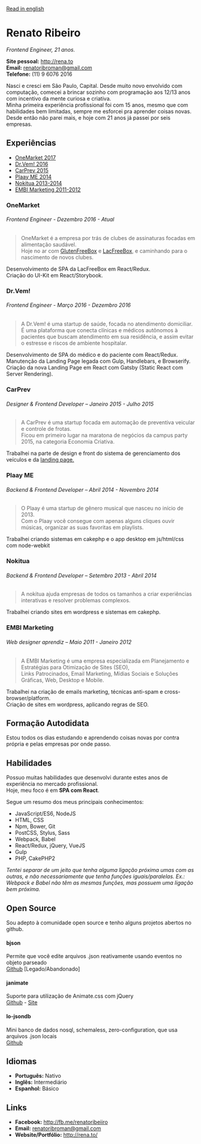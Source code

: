 [Read in english](https://github.com/renatorib/curriculum-vitae/blob/master/EN-US.md)

# Renato Ribeiro
*Frontend Engineer, 21 anos.*

**Site pessoal:** http://rena.to  
**Email:** renatoribroman@gmail.com  
**Telefone:** (11) 9 6076 2016  

Nasci e cresci em São Paulo, Capital. Desde muito novo envolvido com computação, comecei a brincar sozinho com programação aos 12/13 anos com incentivo da mente curiosa e criativa.  
Minha primeira experiência profissional foi com 15 anos, mesmo que com habilidades bem limitadas, sempre me esforcei pra aprender coisas novas. Desde então não parei mais, e hoje com 21 anos já passei por seis empresas.

## Experiências

* [OneMarket 2017](/#onemarket)
* [Dr.Vem! 2016](/#drvem)
* [CarPrev 2015](/#carprev)
* [Plaay ME 2014](/#plaay-me)
* [Nokitua 2013-2014](/#nokitua)
* [EMBI Marketing 2011-2012](/#embi-marketing)

### OneMarket
###### Frontend Engineer - Dezembro 2016 - *Atual*

> OneMarket é a empresa por trás de clubes de assinaturas focadas em alimentação saudável.  
> Hoje no ar com [GlutenFreeBox](http://glutenfreebox.com.br) e [LacFreeBox](http://lacfreebox.com.br), e caminhando para o nascimento de novos clubes.

Desenvolvimento de SPA da LacFreeBox em React/Redux.  
Criação do UI-Kit em React/Storybook.

### Dr.Vem!
###### Frontend Engineer - Março 2016 - Dezembro 2016

> A Dr.Vem! é uma startup de saúde, focada no atendimento domiciliar.  
> É uma plataforma que conecta clínicas e médicos autônomos à pacientes que buscam atendimento em sua residência, e assim evitar o estresse e riscos de ambiente hospitalar.   

Desenvolvimento de SPA do médico e do paciente com React/Redux.
Manutenção da Landing Page legada com Gulp, Handlebars, e Browserify.  
Criação da nova Landing Page em React com Gatsby (Static React com Server Rendering).  

### CarPrev
###### Designer & Frontend Developer – Janeiro 2015 - Julho 2015

> A CarPrev é uma startup focada em automação de preventiva veicular e controle de frotas.  
> Ficou em primeiro lugar na maratona de negócios da campus party 2015, na categoria Economia Criativa.  

Trabalhei na parte de design e front do sistema de gerenciamento dos veículos e da [landing page.](https://web.archive.org/web/20160109211024/http://carprev.com.br/)  

### Plaay ME
###### Backend & Frontend Developer – Abril 2014 - Novembro 2014

> O Plaay é uma startup de gênero musical que nasceu no início de 2013.  
> Com o Plaay você consegue com apenas alguns cliques ouvir músicas, organizar as suas favoritas em playlists.

Trabalhei criando sistemas em cakephp e o app desktop em js/html/css com node-webkit

### Nokitua
###### Backend & Frontend Developer – Setembro 2013 - Abril 2014
  
> A nokitua ajuda empresas de todos os tamanhos a criar experiências interativas e resolver problemas complexos.  

Trabalhei criando sites em wordpress e sistemas em cakephp.  

### EMBI Marketing
###### Web designer aprendiz – Maio 2011 - Janeiro 2012
  
> A EMBI Marketing é uma empresa especializada em Planejamento e Estratégias para Otimização de Sites (SEO),  
> Links Patrocinados, Email Marketing, Mídias Sociais e Soluções Gráficas, Web, Desktop e Mobile.  

Trabalhei na criação de emails marketing, técnicas anti-spam e cross-browser/platform.  
Criação de sites em wordpress, aplicando regras de SEO.  

## Formação Autodidata
Estou todos os dias estudando e aprendendo coisas novas por contra própria e pelas empresas por onde passo.  

## Habilidades  
Possuo muitas habilidades que desenvolvi durante estes anos de experiência no mercado profissional.  
Hoje, meu foco é em **SPA com React**.

Segue um resumo dos meus principais conhecimentos:  

* JavaScript/ES6, NodeJS
* HTML, CSS
* Npm, Bower, Git
* PostCSS, Stylus, Sass
* Webpack, Babel
* React/Redux, jQuery, VueJS
* Gulp
* PHP, CakePHP2

*Tentei separar de um jeito que tenha alguma ligação próxima umas com as outras, e não necessariamente que tenha funções iguais/paralelas. Ex.: Webpack e Babel não têm as mesmas funções, mas possuem uma ligação bem próxima.*

## Open Source
Sou adepto à comunidade open source e tenho alguns projetos abertos no github.  

#### bjson
Permite que você edite arquivos .json reativamente usando eventos no objeto parseado  
[Github](http://github.com/renatorib/bjson) [Legado/Abandonado]

#### janimate
Suporte para utilização de Animate.css com jQuery  
[Github](http://github.com/renatorib/janimate) - [Site](http://renatorib.github.io/janimate)

#### lo-jsondb
Mini banco de dados nosql, schemaless, zero-configuration, que usa arquivos .json locais  
[Github](http://github.com/renatorib/lo-jsondb)  

## Idiomas

* **Português:** Nativo  
* **Inglês:** Intermediário  
* **Espanhol:** Básico  

## Links

* **Facebook:** http://fb.me/renatoribeiiro  
* **Email:** renatoribroman@gmail.com  
* **Website/Portfólio:** http://rena.to/  
